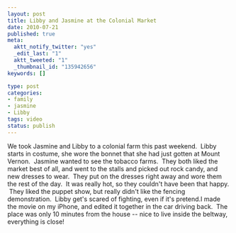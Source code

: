 ```yaml
--- 
layout: post
title: Libby and Jasmine at the Colonial Market
date: 2010-07-21
published: true
meta: 
  aktt_notify_twitter: "yes"
  _edit_last: "1"
  aktt_tweeted: "1"
  _thumbnail_id: "135942656"
keywords: []

type: post
categories: 
- family
- jasmine
- Libby
tags: video
status: publish
---
```

We took Jasmine and Libby to a colonial farm this past weekend.  Libby starts in costume, she wore the bonnet that she had just gotten at Mount Vernon.  Jasmine wanted to see the tobacco farms.  They both liked the market best of all, and went to the stalls and picked out rock candy, and new dresses to wear.  They put on the dresses right away and wore them the rest of the day.  It was really hot, so they couldn't have been that happy.  They liked the puppet show, but really didn't like the fencing demonstration.  Libby get's scared of fighting, even if it's pretend.I made the movie on my iPhone, and edited it together in the car driving back.  The place was only 10 minutes from the house -- nice to live inside the beltway, everything is close!


